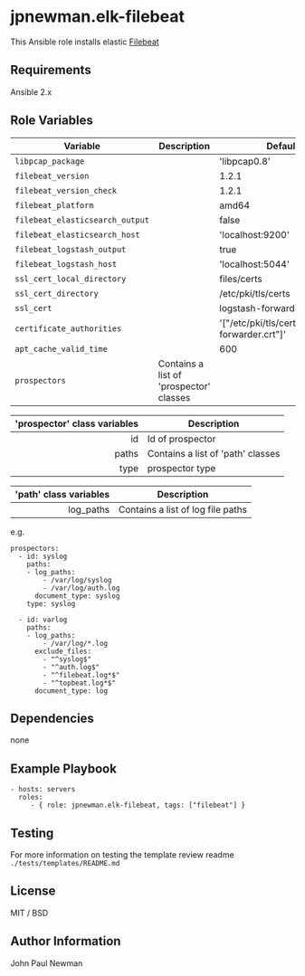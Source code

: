 # jpnewman.elk-filebeat

This Ansible role installs elastic [Filebeat](https://www.elastic.co/products/beats/filebeat)

## Requirements

Ansible 2.x

## Role Variables
|Variable|Description|Default|
|---|---|---|
|```libpcap_package```||'libpcap0.8'|
|```filebeat_version```||1.2.1|
|```filebeat_version_check```||1.2.1|
|```filebeat_platform```||amd64|
|```filebeat_elasticsearch_output```||false|
|```filebeat_elasticsearch_host```||'localhost:9200'|
|```filebeat_logstash_output```||true|
|```filebeat_logstash_host```||'localhost:5044'|
|```ssl_cert_local_directory```||files/certs|
|```ssl_cert_directory```||/etc/pki/tls/certs|
|```ssl_cert```||logstash-forwarder.crt|
|```certificate_authorities```||'["/etc/pki/tls/certs/logstash-forwarder.crt"]'|
|```apt_cache_valid_time```||600|
|```prospectors```|Contains a list of 'prospector' classes||

|'prospector' class variables|Description|
|---:|---|
|id|Id of prospector|
|paths|Contains a list of 'path' classes|
|type|prospector type|


|'path' class variables|Description|
|---:|---|
|log_paths|Contains a list of log file paths|

e.g.

~~~
prospectors:
  - id: syslog
    paths:
    - log_paths:
        - /var/log/syslog
        - /var/log/auth.log
      document_type: syslog
    type: syslog

  - id: varlog
    paths:
    - log_paths:
        - /var/log/*.log
      exclude_files:
        - "^syslog$"
        - "^auth.log$"
        - "^filebeat.log*$"
        - "^topbeat.log*$"
      document_type: log
~~~

## Dependencies

none

## Example Playbook

    - hosts: servers
      roles:
         - { role: jpnewman.elk-filebeat, tags: ["filebeat"] }

## Testing

For more information on testing the template review readme ```./tests/templates/README.md```

## License

MIT / BSD

## Author Information

John Paul Newman
